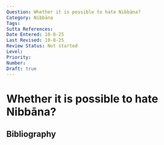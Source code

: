 ```yaml
---
Question: Whether it is possible to hate Nibbāna?
Category: Nibbāna
Tags: 
Sutta References: 
Date Entered: 10-8-25
Last Revised: 10-8-25
Review Status: Not started
Level: 
Priority: 
Number: 
Draft: true
---
```


# Whether it is possible to hate Nibbāna?

## Bibliography

<!-- 

Notes:



-->